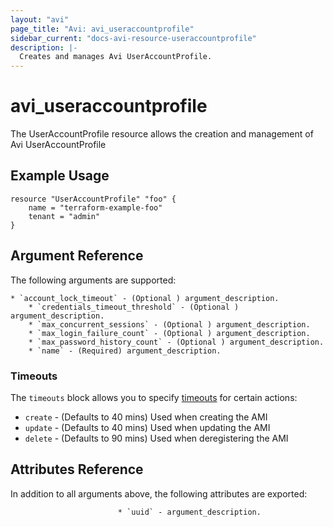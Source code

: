 ```yaml
---
layout: "avi"
page_title: "Avi: avi_useraccountprofile"
sidebar_current: "docs-avi-resource-useraccountprofile"
description: |-
  Creates and manages Avi UserAccountProfile.
---
```


# avi_useraccountprofile

The UserAccountProfile resource allows the creation and management of Avi UserAccountProfile

## Example Usage

```hcl
resource "UserAccountProfile" "foo" {
    name = "terraform-example-foo"
    tenant = "admin"
}
```

## Argument Reference

The following arguments are supported:

    * `account_lock_timeout` - (Optional ) argument_description.
        * `credentials_timeout_threshold` - (Optional ) argument_description.
        * `max_concurrent_sessions` - (Optional ) argument_description.
        * `max_login_failure_count` - (Optional ) argument_description.
        * `max_password_history_count` - (Optional ) argument_description.
        * `name` - (Required) argument_description.
        
### Timeouts

The `timeouts` block allows you to specify [timeouts](https://www.terraform.io/docs/configuration/resources.html#timeouts) for certain actions:

* `create` - (Defaults to 40 mins) Used when creating the AMI
* `update` - (Defaults to 40 mins) Used when updating the AMI
* `delete` - (Defaults to 90 mins) Used when deregistering the AMI

## Attributes Reference

In addition to all arguments above, the following attributes are exported:

                            * `uuid` - argument_description.
    
